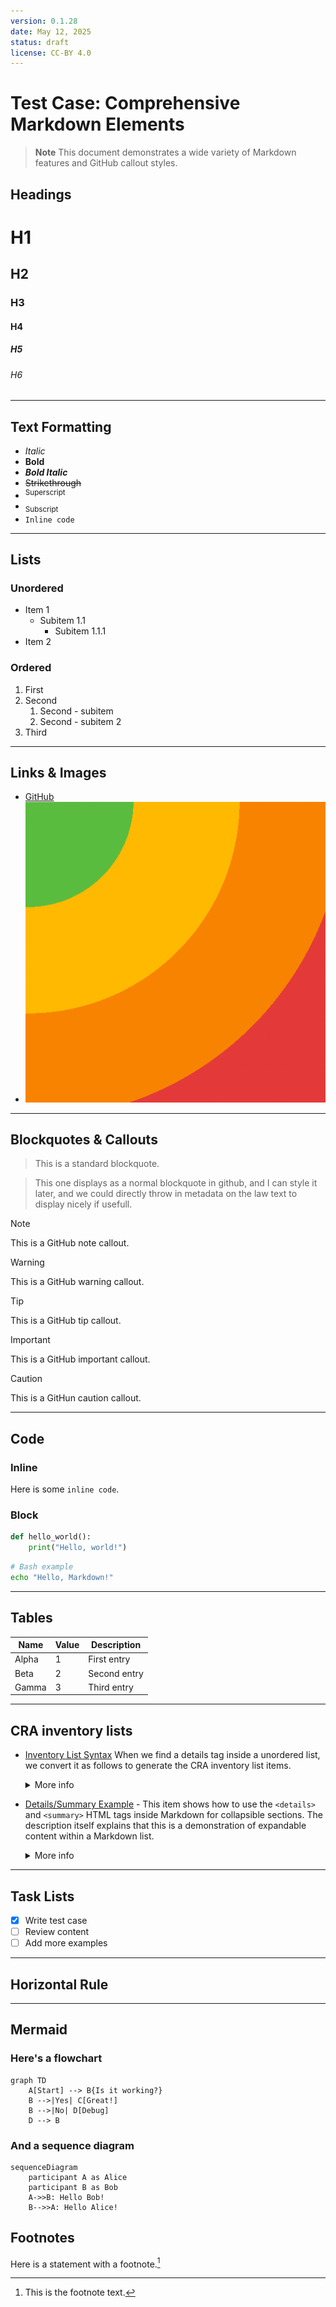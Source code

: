 ```yaml
---
version: 0.1.28
date: May 12, 2025
status: draft
license: CC-BY 4.0
---
```


<!-- [[titlepage]] -->

# Test Case: Comprehensive Markdown Elements

> **Note**
> This document demonstrates a wide variety of Markdown features and GitHub callout styles.

<!-- [[toc]] -->

## Headings

# H1

## H2

### H3

#### H4

##### H5

###### H6

---

## Text Formatting

- *Italic*
- **Bold**
- ***Bold Italic***
- ~~Strikethrough~~
- <sup>Superscript</sup>
- <sub>Subscript</sub>
- `Inline code`

---

## Lists

### Unordered

- Item 1
  - Subitem 1.1
    - Subitem 1.1.1
- Item 2

### Ordered

1. First
2. Second
   1. Second - subitem
   2. Second - subitem 2
3. Third

---

## Links & Images

- [GitHub](https://github.com)
- ![Test image](assets/test-image.png "Test image")

---

## Blockquotes & Callouts

> This is a standard blockquote.

<!-- [[legal]] -->
> This one displays as a normal blockquote in github, and I can style it later, and we could directly throw in metadata on the law text to display nicely if usefull.

> [!Note]
> This is a GitHub note callout.

> [!Warning]
> This is a GitHub warning callout.

> [!Tip]
> This is a GitHub tip callout.

> [!Important]
> This is a GitHub important callout.

> [!Caution]
> This is a GitHun caution callout.

---

## Code

### Inline

Here is some `inline code`.

### Block

```python
def hello_world():
    print("Hello, world!")
```

```bash
# Bash example
echo "Hello, Markdown!"
```

---

## Tables

| Name     | Value | Description         |
|----------|-------|---------------------|
| Alpha    | 1     | First entry         |
| Beta     | 2     | Second entry        |
| Gamma    | 3     | Third entry         |

---

## CRA inventory lists

- [Inventory List Syntax](#) When we find a details tag inside a unordered list, we convert it as follows to generate the CRA inventory list items.
  <details>
    <summary>More info</summary>

  - **URL:** <https://www.markdownguide.org/basic-syntax/#lists>
  - **Publisher:** Markdown Guide
  - **License:** CC BY-SA 4.0
  - **Publication date:** 2025
  </details>
- [Details/Summary Example](https://developer.mozilla.org/en-US/docs/Web/HTML/Element/details) - This item shows how to use the `<details>` and `<summary>` HTML tags inside Markdown for collapsible sections. The description itself explains that this is a demonstration of expandable content within a Markdown list.
  <details>
    <summary>More info</summary>

  - **URL:** <https://developer.mozilla.org/en-US/docs/Web/HTML/Element/details>
  - **Publisher:** MDN Web Docs
  - **License:** CC BY-SA 2.5
  - **Type:** HTML Reference
  - **Publication date:** 2025
  </details>

---

## Task Lists

- [x] Write test case
- [ ] Review content
- [ ] Add more examples

---

## Horizontal Rule

---

## Mermaid

### Here's a flowchart

```mermaid
graph TD
    A[Start] --> B{Is it working?}
    B -->|Yes| C[Great!]
    B -->|No| D[Debug]
    D --> B
```

### And a sequence diagram

```mermaid
sequenceDiagram
    participant A as Alice
    participant B as Bob
    A->>B: Hello Bob!
    B-->>A: Hello Alice!
```

## Footnotes

Here is a statement with a footnote.[^1]

[^1]: This is the footnote text.

